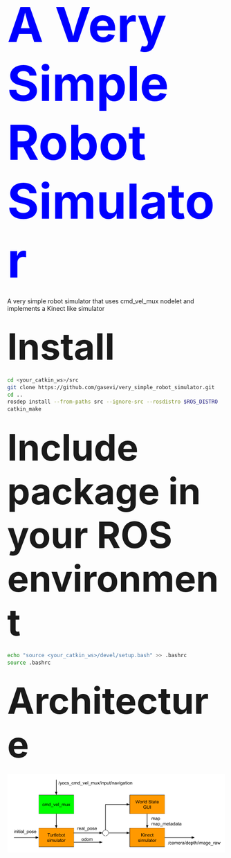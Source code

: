 # <span style="color:#00f; font-size: 4em;"> A Very Simple Robot Simulator </span>

A very simple robot simulator that uses cmd_vel_mux nodelet and implements a Kinect like simulator

## <span style="font-size: 4em;">Install</span>

```sh
cd <your_catkin_ws>/src
git clone https://github.com/gasevi/very_simple_robot_simulator.git
cd ..
rosdep install --from-paths src --ignore-src --rosdistro $ROS_DISTRO
catkin_make
```

## <span style="font-size: 4em;">Include package in your ROS environment</span>

```sh
echo "source <your_catkin_ws>/devel/setup.bash" >> .bashrc 
source .bashrc
```

## <span style="font-size: 4em;">Architecture</span>

<img src="images/very_simple_robot_nav_design.png?" width=800 >
